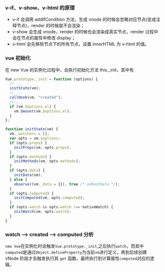 <!--
 * @Author: JJking666 1337802617@qq.com
 * @Date: 2023-02-01 12:39:47
 * @LastEditors: JJking666 1337802617@qq.com
 * @LastEditTime: 2023-02-01 12:41:03
 * @FilePath: \webStudy\vue原理\index.md
 * @Description: 这是默认设置,请设置`customMade`, 打开koroFileHeader查看配置 进行设置: https://github.com/OBKoro1/koro1FileHeader/wiki/%E9%85%8D%E7%BD%AE
-->

### v-if、v-show、v-html 的原理

- v-if 会调用 addIfCondition 方法，生成 vnode 的时候会忽略对应节点(变成注释节点)，render 的时候就不会渲染；
- v-show 会生成 vnode，render 的时候也会渲染成真实节点，render 过程中会在节点的属性中修改 display；
- v-html 会先移除节点下的所有节点，设置 innerHTML 为 v-html 的值。

### vue 初始化

在 new Vue 的实例化过程中，会执行初始化方法 this.\_init，其中有

```ts
Vue.prototype._init = function (options) {
  // ...
  initState(vm);
  // ...
  callHook(vm, "created");
  // ...
  if (vm.$options.el) {
    vm.$mount(vm.$options.el);
  }
};

function initState(vm) {
  vm._watchers = [];
  var opts = vm.$options;
  if (opts.props) {
    initProps(vm, opts.props);
  }
  if (opts.methods) {
    initMethods(vm, opts.methods);
  }
  if (opts.data) {
    initData(vm);
  } else {
    observe((vm._data = {}), true /* asRootData */);
  }
  if (opts.computed) {
    initComputed(vm, opts.computed);
  }
  if (opts.watch && opts.watch !== nativeWatch) {
    initWatch(vm, opts.watch);
  }
}
```

### watch --> created --> computed 分析

`new Vue`在实例化时会触发`Vue.prototype._init`,之后执行`watch`，而其中`computed`是通过`Object.defineProperty`为当前`vm`进行定义，再到后续创建 vNode 阶段才去触发执行其 `get` 函数，最终执行到计算属性`computed`对应的逻辑。
